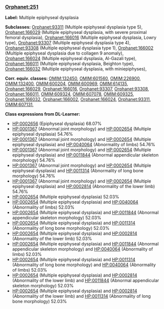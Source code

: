 
### [Orphanet:251](http://www.orpha.net/ORDO/Orphanet_251)
**Label:** Multiple epiphyseal dysplasia

**Subclasses:** [Orphanet:93311](http://www.orpha.net/ORDO/Orphanet_93311) (Multiple epiphyseal dysplasia type 5), [Orphanet:166029](http://www.orpha.net/ORDO/Orphanet_166029) (Multiple epiphyseal dysplasia, with severe proximal femoral dysplasia), [Orphanet:166016](http://www.orpha.net/ORDO/Orphanet_166016) (Multiple epiphyseal dysplasia, Lowry type), [Orphanet:93307](http://www.orpha.net/ORDO/Orphanet_93307) (Multiple epiphyseal dysplasia type 4), [Orphanet:93308](http://www.orpha.net/ORDO/Orphanet_93308) (Multiple epiphyseal dysplasia type 1), [Orphanet:166002](http://www.orpha.net/ORDO/Orphanet_166002) (Multiple epiphyseal dysplasia due to collagen 9 anomaly), [Orphanet:166024](http://www.orpha.net/ORDO/Orphanet_166024) (Multiple epiphyseal dysplasia, Al-Gazali type), [Orphanet:166011](http://www.orpha.net/ORDO/Orphanet_166011) (Multiple epiphyseal dysplasia, Beighton type), [Orphanet:166032](http://www.orpha.net/ORDO/Orphanet_166032) (Multiple epiphyseal dysplasia, with miniepiphyses), 

**Corr. equiv. classes:** [OMIM:132450](http://purl.obolibrary.org/obo/OMIM_132450), [OMIM:601560](http://purl.obolibrary.org/obo/OMIM_601560), [OMIM:226900](http://purl.obolibrary.org/obo/OMIM_226900), [OMIM:132400](http://purl.obolibrary.org/obo/OMIM_132400), [OMIM:600204](http://purl.obolibrary.org/obo/OMIM_600204), [OMIM:600969](http://purl.obolibrary.org/obo/OMIM_600969), [OMIM:614135](http://purl.obolibrary.org/obo/OMIM_614135), [Orphanet:166029](http://www.orpha.net/ORDO/Orphanet_166029), [Orphanet:166016](http://www.orpha.net/ORDO/Orphanet_166016), [Orphanet:93307](http://www.orpha.net/ORDO/Orphanet_93307), [Orphanet:93308](http://www.orpha.net/ORDO/Orphanet_93308), [Orphanet:166011](http://www.orpha.net/ORDO/Orphanet_166011), [OMIM:609324](http://purl.obolibrary.org/obo/OMIM_609324), [OMIM:607078](http://purl.obolibrary.org/obo/OMIM_607078), [OMIM:609325](http://purl.obolibrary.org/obo/OMIM_609325), [Orphanet:166032](http://www.orpha.net/ORDO/Orphanet_166032), [Orphanet:166002](http://www.orpha.net/ORDO/Orphanet_166002), [Orphanet:166024](http://www.orpha.net/ORDO/Orphanet_166024), [Orphanet:93311](http://www.orpha.net/ORDO/Orphanet_93311), [OMIM:607131](http://purl.obolibrary.org/obo/OMIM_607131), 

**Class expressions from DL-Learner:**

- [HP:0002656](http://purl.obolibrary.org/obo/HP_0002656) (Epiphyseal dysplasia) 68.07%
- [HP:0001367](http://purl.obolibrary.org/obo/HP_0001367) (Abnormal joint morphology) and [HP:0002654](http://purl.obolibrary.org/obo/HP_0002654) (Multiple epiphyseal dysplasia) 54.76%
- [HP:0001367](http://purl.obolibrary.org/obo/HP_0001367) (Abnormal joint morphology) and [HP:0002654](http://purl.obolibrary.org/obo/HP_0002654) (Multiple epiphyseal dysplasia) and [HP:0040064](http://purl.obolibrary.org/obo/HP_0040064) (Abnormality of limbs) 54.76%
- [HP:0001367](http://purl.obolibrary.org/obo/HP_0001367) (Abnormal joint morphology) and [HP:0002654](http://purl.obolibrary.org/obo/HP_0002654) (Multiple epiphyseal dysplasia) and [HP:0011844](http://purl.obolibrary.org/obo/HP_0011844) (Abnormal appendicular skeleton morphology) 54.76%
- [HP:0001367](http://purl.obolibrary.org/obo/HP_0001367) (Abnormal joint morphology) and [HP:0002654](http://purl.obolibrary.org/obo/HP_0002654) (Multiple epiphyseal dysplasia) and [HP:0011314](http://purl.obolibrary.org/obo/HP_0011314) (Abnormality of long bone morphology) 54.76%
- [HP:0001367](http://purl.obolibrary.org/obo/HP_0001367) (Abnormal joint morphology) and [HP:0002654](http://purl.obolibrary.org/obo/HP_0002654) (Multiple epiphyseal dysplasia) and [HP:0002814](http://purl.obolibrary.org/obo/HP_0002814) (Abnormality of the lower limb) 54.76%
- [HP:0002654](http://purl.obolibrary.org/obo/HP_0002654) (Multiple epiphyseal dysplasia) 52.03%
- [HP:0002654](http://purl.obolibrary.org/obo/HP_0002654) (Multiple epiphyseal dysplasia) and [HP:0040064](http://purl.obolibrary.org/obo/HP_0040064) (Abnormality of limbs) 52.03%
- [HP:0002654](http://purl.obolibrary.org/obo/HP_0002654) (Multiple epiphyseal dysplasia) and [HP:0011844](http://purl.obolibrary.org/obo/HP_0011844) (Abnormal appendicular skeleton morphology) 52.03%
- [HP:0002654](http://purl.obolibrary.org/obo/HP_0002654) (Multiple epiphyseal dysplasia) and [HP:0011314](http://purl.obolibrary.org/obo/HP_0011314) (Abnormality of long bone morphology) 52.03%
- [HP:0002654](http://purl.obolibrary.org/obo/HP_0002654) (Multiple epiphyseal dysplasia) and [HP:0002814](http://purl.obolibrary.org/obo/HP_0002814) (Abnormality of the lower limb) 52.03%
- [HP:0002654](http://purl.obolibrary.org/obo/HP_0002654) (Multiple epiphyseal dysplasia) and [HP:0011844](http://purl.obolibrary.org/obo/HP_0011844) (Abnormal appendicular skeleton morphology) and [HP:0040064](http://purl.obolibrary.org/obo/HP_0040064) (Abnormality of limbs) 52.03%
- [HP:0002654](http://purl.obolibrary.org/obo/HP_0002654) (Multiple epiphyseal dysplasia) and [HP:0011314](http://purl.obolibrary.org/obo/HP_0011314) (Abnormality of long bone morphology) and [HP:0040064](http://purl.obolibrary.org/obo/HP_0040064) (Abnormality of limbs) 52.03%
- [HP:0002654](http://purl.obolibrary.org/obo/HP_0002654) (Multiple epiphyseal dysplasia) and [HP:0002814](http://purl.obolibrary.org/obo/HP_0002814) (Abnormality of the lower limb) and [HP:0011844](http://purl.obolibrary.org/obo/HP_0011844) (Abnormal appendicular skeleton morphology) 52.03%
- [HP:0002654](http://purl.obolibrary.org/obo/HP_0002654) (Multiple epiphyseal dysplasia) and [HP:0002814](http://purl.obolibrary.org/obo/HP_0002814) (Abnormality of the lower limb) and [HP:0011314](http://purl.obolibrary.org/obo/HP_0011314) (Abnormality of long bone morphology) 52.03%


